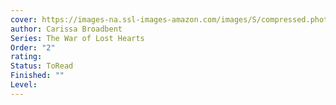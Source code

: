 ```yaml
---
cover: https://images-na.ssl-images-amazon.com/images/S/compressed.photo.goodreads.com/books/1592514703i/52617662.jpg
author: Carissa Broadbent
Series: The War of Lost Hearts
Order: "2"
rating: 
Status: ToRead
Finished: ""
Level:
---
```








